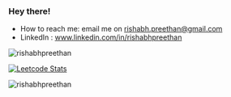 ### Hey there! 

- How to reach me: email me on rishabh.preethan@gmail.com
- LinkedIn : www.linkedin.com/in/rishabhpreethan


<p align="left"> <img src="https://komarev.com/ghpvc/?username=rishabhpreethan&label=Profile%20views&color=orange&style=for-the-badge" alt="rishabhpreethan" /> </p>
<!-- ![Github stats](https://github-readme-stats.vercel.app/api?username=rishabhpreethan&count_private=true&show_icons=true&theme=radical) -->

[![Leetcode Stats](https://leetcard.jacoblin.cool/JacobLinCool)](https://leetcode.com/rishabhpreethan)

<p><img align="center" src="https://github-readme-streak-stats.herokuapp.com/?user=rishabhpreethan&&theme=dark" alt="rishabhpreethan" /></p>
